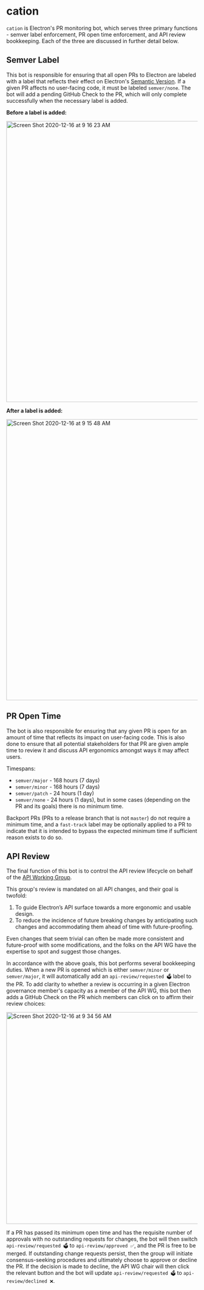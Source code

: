 # cation

`cation` is Electron's PR monitoring bot, which serves three primary functions - semver label enforcement, PR open time enforcement, and API review bookkeeping. Each of the three are discussed in further detail below.

## Semver Label

This bot is responsible for ensuring that all open PRs to Electron are labeled with a label that reflects their effect on Electron's [Semantic Version](https://semver.org/). If a given PR affects no user-facing code, it must be labeled `semver/none`. The bot will add a pending GitHub Check to the PR, which will only complete successfully when the necessary label is added.

**Before a label is added:**

<img width="739" alt="Screen Shot 2020-12-16 at 9 16 23 AM" src="https://user-images.githubusercontent.com/2036040/102382559-6e5e4380-3f7f-11eb-963f-20e6478c1d84.png">

**After a label is added:**

<img width="739" alt="Screen Shot 2020-12-16 at 9 15 48 AM" src="https://user-images.githubusercontent.com/2036040/102382563-6f8f7080-3f7f-11eb-8fd8-f0ccd2672957.png">

## PR Open Time

The bot is also responsible for ensuring that any given PR is open for an amount of time that reflects its impact on user-facing code. This is also done to ensure that all potential stakeholders for that PR are given ample time to review it and discuss API ergonomics amongst ways it may affect users.

Timespans:
* `semver/major` - 168 hours (7 days)
* `semver/minor` - 168 hours (7 days)
* `semver/patch` - 24 hours (1 day)
* `semver/none` - 24 hours (1 days), but in some cases (depending on the PR and its goals) there is no minimum time.

Backport PRs (PRs to a release branch that is not `master`) do not require a minimum time, and a `fast-track` label may be optionally applied to a PR to indicate that it is intended to bypass the expected minimum time if sufficient reason exists to do so.

## API Review

The final function of this bot is to control the API review lifecycle on behalf of the [API Working Group](https://github.com/electron/governance/tree/master/wg-api).

This group's review is mandated on all API changes, and their goal is twofold:
 1. To guide Electron’s API surface towards a more ergonomic and usable design.
 2. To reduce the incidence of future breaking changes by anticipating such changes and accommodating them ahead of time with future-proofing.
 
Even changes that seem trivial can often be made more consistent and future-proof with some modifications, and the folks on the API WG have the expertise to spot and suggest those changes.

In accordance with the above goals, this bot performs several bookkeeping duties. When a new PR is opened which is either `semver/minor` or `semver/major`, it will automatically add an `api-review/requested 🗳` label to the PR. To add clarity to whether a review is occurring in a given Electron governance member's capacity as a member of the API WG, this bot then adds a GitHub Check on the PR which members can click on to affirm their review choices:

<img width="557" alt="Screen Shot 2020-12-16 at 9 34 56 AM" src="https://user-images.githubusercontent.com/2036040/102384835-fe9d8800-3f81-11eb-9b45-0e02c552a0a7.png">

If a PR has passed its minimum open time and has the requisite number of approvals with no outstanding requests for changes, the bot will then switch `api-review/requested 🗳` to `api-review/approved ✅`, and the PR is free to be merged. If outstanding change requests persist, then the group will initiate consensus-seeking procedures and ultimately choose to approve or decline the PR. If the decision is made to decline, the API WG chair will then click the relevant button and the bot will update `api-review/requested 🗳` to `api-review/declined ❌`.
